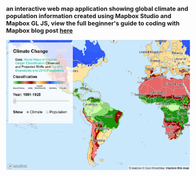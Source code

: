 ### an interactive web map application showing global climate and population information created using Mapbox Studio and Mapbox GL JS, view the full beginner's guide to coding with Mapbox blog post [here](https://danahuget.home.blog/2020/01/07/a-modern-web-mapping-application-guide/)

![](climate-map.PNG)

